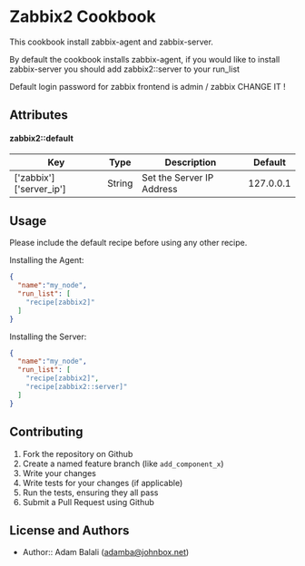 Zabbix2 Cookbook
==================
This cookbook install zabbix-agent and zabbix-server.

By default the cookbook installs zabbix-agent, if you would like to install zabbix-server you should add zabbix2::server to your run_list

Default login password for zabbix frontend is admin / zabbix CHANGE IT !

Attributes
----------

#### zabbix2::default

| Key                      | Type   | Description               | Default   |
|--------------------------|--------|---------------------------|-----------|
| ['zabbix']['server_ip'] | String | Set the Server IP Address | 127.0.0.1 |

Usage
-----
Please include the default recipe before using any other recipe.

Installing the Agent:

~~~json
{
  "name":"my_node",
  "run_list": [
    "recipe[zabbix2]"
  ]
}
~~~

Installing the Server:

~~~json
{
  "name":"my_node",
  "run_list": [
    "recipe[zabbix2]",
    "recipe[zabbix2::server]"
  ]
}
~~~

Contributing
------------

1. Fork the repository on Github
2. Create a named feature branch (like `add_component_x`)
3. Write your changes
4. Write tests for your changes (if applicable)
5. Run the tests, ensuring they all pass
6. Submit a Pull Request using Github

License and Authors
-------------------
- Author:: Adam Balali (adamba@johnbox.net)
